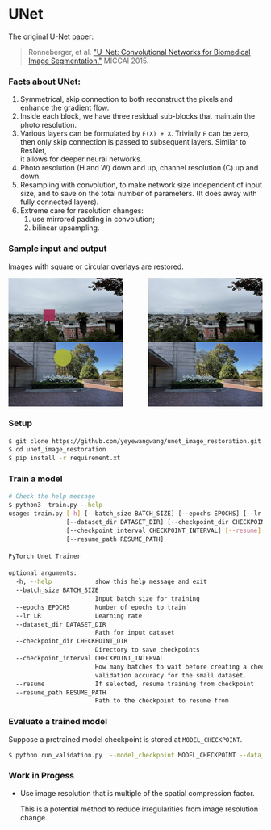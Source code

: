 # UNet


The original U-Net paper:
> Ronneberger, et al. ["U-Net: Convolutional Networks for Biomedical Image Segmentation."](https://link.springer.com/chapter/10.1007/978-3-319-24574-4_28) MICCAI 2015.


### Facts about UNet:
1. Symmetrical, skip connection to both reconstruct the pixels and enhance the gradient flow.
2. Inside each block, we have three residual sub-blocks that maintain the photo resolution.
3. Various layers can be formulated by `F(X) + X`.  Trivially `F` can be zero, then only skip connection is passed to subsequent layers. Similar to ResNet,  
   it allows for deeper neural networks.
4. Photo resolution (H and W) down and up, channel resolution (C) up and down.
5. Resampling with convolution, to make network size independent of input size, and to save on the total number of parameters. 
(It does away with fully connected layers).
6. Extreme care for resolution changes:
   1. use mirrored padding in convolution;
   2. bilinear upsampling.
   
### Sample input and output

Images with square or circular overlays are restored. 

<div style="display: flex; justify-content: space-between;">
  <img src="gallery/sf_sample_corrupted.png" alt="Sample of San Francisco panorama with a magenta square corruption" style="width: 45%;"/>
  <img src="gallery/sf_sample_recovered.png" alt="Recovered photo of San Francisco panorama with small visible square edges" style="width: 45%;"/>
</div>

<div style="display: flex; justify-content: space-between;">
  <img src="gallery/campus_sample_corrupted.png" alt="Sample of UC Berkeley campanile base and flowers, with a circular shaped corruption." style="width: 45%;"/>
  <img src="gallery/campus_sample_recovered.png" alt="Recovered photo of UC Berkeley campanile base and flowers. The corrupted area is recovered but brighter than surrounding." style="width: 45%;"/>
</div>
   
### Setup

```bash
$ git clone https://github.com/yeyewangwang/unet_image_restoration.git
$ cd unet_image_restoration
$ pip install -r requirement.xt
```

### Train a model
```bash
# Check the help message
$ python3  train.py --help
usage: train.py [-h] [--batch_size BATCH_SIZE] [--epochs EPOCHS] [--lr LR]
                [--dataset_dir DATASET_DIR] [--checkpoint_dir CHECKPOINT_DIR]
                [--checkpoint_interval CHECKPOINT_INTERVAL] [--resume]
                [--resume_path RESUME_PATH]

PyTorch Unet Trainer

optional arguments:
  -h, --help            show this help message and exit
  --batch_size BATCH_SIZE
                        Input batch size for training
  --epochs EPOCHS       Number of epochs to train
  --lr LR               Learning rate
  --dataset_dir DATASET_DIR
                        Path for input dataset
  --checkpoint_dir CHECKPOINT_DIR
                        Directory to save checkpoints
  --checkpoint_interval CHECKPOINT_INTERVAL
                        How many batches to wait before creating a checkpoint and computing
                        validation accuracy for the small dataset.
  --resume              If selected, resume training from checkpoint
  --resume_path RESUME_PATH
                        Path to the checkpoint to resume from
```

### Evaluate a trained model
Suppose a pretrained model checkpoint is stored at `MODEL_CHECKPOINT`.

```bash
$ python run_validation.py  --model_checkpoint MODEL_CHECKPOINT --data_dir DATA_DIR --output_dir OUTPUT_DIR
```

### Work in Progess

* Use image resolution that is multiple of the spatial compression factor.
   
   This is a potential method to reduce irregularities from image resolution change. 


[comment]: <> (### Implementation details)

[comment]: <> (#### Technique to recover from C // 2 to C)
